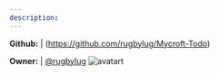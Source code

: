 ```yaml
---
description: 
---
```



**Github:** | (https://github.com/rugbylug/Mycroft-Todo)

**Owner:** | [@rugbylug](https://github.com/rugbylug) ![avatart](https://avatars3.githubusercontent.com/u/41974542?v=4)

